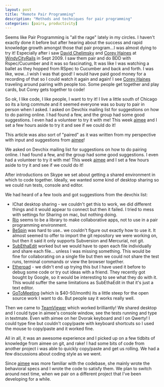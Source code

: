 ```yaml
---
layout: post
title: "Remote Pair Programming"
description: "Methods and techniques for pair programming"
categories: [pairs, productivity]
---
```


Seems like Pair Programming is "all the rage" lately in my circles. I haven't exactly done it before but after hearing about the success and rapid knowledge growth amongst those that pair program...I was almost dying to try it! Especially after i saw <a href="http://davidchelimsky.net/">David Chelimsky</a> and <a href="http://coreyhaines.com">Corey Haines</a> at <a href="http://www.windycityrails.com">WindyCityRails</a> in Sept 2009. I saw them pair and do BDD with Rspec/Cucumber and it was so fascinating, It was like I was watching a ballet as they hopped from RSpec to Cucumber and back and forth. I was like, wow...I wish I was that good! I would have paid good money for a recording of that so I could watch it again and again! I  see <a href="http://coreyhaines.com">Corey Haines</a> traveling around pairing with people too. Some people get together and play cards, but Corey gets together to code!

So ok, I like code, I like people, I want to try it! I live a little south of Chicago so its a long commute and it seemed everyone was so busy to pair in person when I asked. I asked on Devchix mailing list for suggestions on how to do pairing online. I had found a few, and the group had some good suggestions. I even had a volunteer to try it with me! This week <a href="http://edendevelopment.co.uk/blogs/aimee/">aimee</a> and I set a few hours aside to try it and see if we could do it!

This article was also sort of "paired" as it was written from my perspective with input and suggestions from <a href="http://edendevelopment.co.uk/blogs/aimee/">aimee</a>!

We asked on Devchix mailing list for suggestions on how to do pairing online. I had found a few, and the group had some good suggestions. I even had a volunteer to try it with me! This week <a href="http://edendevelopment.co.uk/blogs/aimee/">aimee</a> and I set a few hours aside to try it and see if we could do it!

After introductions on Skype we set about getting a shared environment in which to code together. Ideally, we wanted some kind of desktop sharing so we could run tests, console and editor.

We had heard of a few tools and got suggestions from the devchix list:

* IChat desktop sharing - we couldn't get this to work, we did different things and it would appear to connect but then it failed. I tried to mess with settings for Sharing on mac, but nothing doing.
* [Rio](http://www.ordcamp.com/Home/session-ideas-2010/real-time-collaborative-apps-with-rio) seems to be a library to make collaborative apps, not to use in a pair programming environment.
* [BeSpin](http://bespin.mozilla.com) was hard to use.. we couldn't figure out exactly how to use it. It almost seemed to offer to import the git repository we were working on, but then it said it only supports Subversion and Mercurial, not git.
* [SubEthaEdit](http://www.subethaedit.net) worked but we would have to open each file individually and share each file...  unless I was missing something. This would be fine for collaborating on a single file but then we could not share the test runs, terminal commands or view the browser together.
* [Etherpad](http://etherpad.com) - we didn't end up trying this but I have used it before to debug some code or try out ideas with a friend. They recently got bought by Google, so it would be interesting to see what they do with it. This would suffer the same limitations as SubEthaEdit in that it's just a text editor.
* [GoToMeeting](http://gotomeeting.com) (which is $40-50/month) its a little steep for the open source work I want to do. But people say it works really well.

Then we came to <a href="http://www.teamviewer.com">TeamViewer</a> which worked brilliantly! We shared desktop and I could type in aimee's console window, see the tests running and type in textmate. Even with aimee on her Dvorak keyboard and I on Qwerty! I could type fine but couldn't copy/paste with keyboard shortcuts so I used the mouse to copy/paste and it worked fine.

All in all, it was an awesome experience and I picked up on a few tidbits of knowledge from aimee on git, and rake! I had some bits of code from another project i was able to quickly copy/paste and get us rolling. We had a few discussions about coding style as we went.

Since  <a href="http://edendevelopment.co.uk/blogs/aimee/">aimee</a> was more familiar with the codebase, she mainly wrote the behavioral specs and I wrote the code to satisfy them. We plan to switch around next time, when we pair on a different project that I've been developing for a while.

